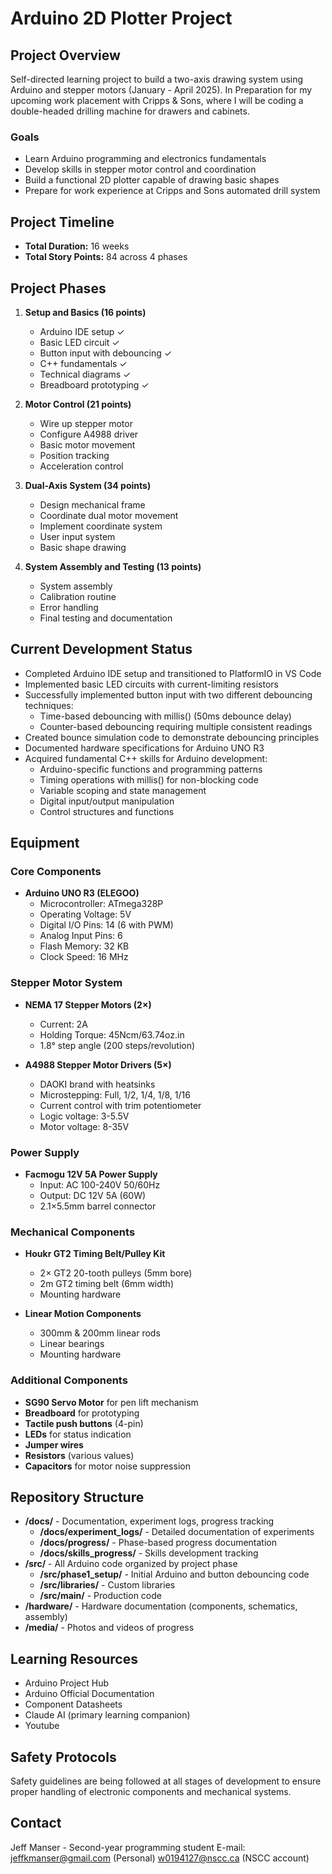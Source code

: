 # Arduino 2D Plotter Project

## Project Overview
Self-directed learning project to build a two-axis drawing system using Arduino and stepper motors (January - April 2025). In Preparation for my upcoming work placement with Cripps & Sons, where I will be coding a double-headed drilling machine for drawers and cabinets.

### Goals
- Learn Arduino programming and electronics fundamentals
- Develop skills in stepper motor control and coordination
- Build a functional 2D plotter capable of drawing basic shapes
- Prepare for work experience at Cripps and Sons automated drill system

## Project Timeline
- **Total Duration:** 16 weeks
- **Total Story Points:** 84 across 4 phases

## Project Phases
1. **Setup and Basics (16 points)**
   - Arduino IDE setup ✓
   - Basic LED circuit ✓
   - Button input with debouncing ✓
   - C++ fundamentals ✓
   - Technical diagrams ✓
   - Breadboard prototyping ✓

2. **Motor Control (21 points)**
   - Wire up stepper motor
   - Configure A4988 driver
   - Basic motor movement
   - Position tracking
   - Acceleration control

3. **Dual-Axis System (34 points)**
   - Design mechanical frame
   - Coordinate dual motor movement
   - Implement coordinate system
   - User input system
   - Basic shape drawing

4. **System Assembly and Testing (13 points)**
   - System assembly
   - Calibration routine
   - Error handling
   - Final testing and documentation

## Current Development Status
- Completed Arduino IDE setup and transitioned to PlatformIO in VS Code
- Implemented basic LED circuits with current-limiting resistors
- Successfully implemented button input with two different debouncing techniques:
  - Time-based debouncing with millis() (50ms debounce delay)
  - Counter-based debouncing requiring multiple consistent readings
- Created bounce simulation code to demonstrate debouncing principles
- Documented hardware specifications for Arduino UNO R3
- Acquired fundamental C++ skills for Arduino development:
  - Arduino-specific functions and programming patterns
  - Timing operations with millis() for non-blocking code
  - Variable scoping and state management
  - Digital input/output manipulation
  - Control structures and functions

## Equipment

### Core Components
- **Arduino UNO R3 (ELEGOO)**
  - Microcontroller: ATmega328P
  - Operating Voltage: 5V
  - Digital I/O Pins: 14 (6 with PWM)
  - Analog Input Pins: 6
  - Flash Memory: 32 KB
  - Clock Speed: 16 MHz

### Stepper Motor System
- **NEMA 17 Stepper Motors (2×)**
  - Current: 2A
  - Holding Torque: 45Ncm/63.74oz.in
  - 1.8° step angle (200 steps/revolution)

- **A4988 Stepper Motor Drivers (5×)**
  - DAOKI brand with heatsinks
  - Microstepping: Full, 1/2, 1/4, 1/8, 1/16
  - Current control with trim potentiometer
  - Logic voltage: 3-5.5V
  - Motor voltage: 8-35V

### Power Supply
- **Facmogu 12V 5A Power Supply**
  - Input: AC 100-240V 50/60Hz
  - Output: DC 12V 5A (60W)
  - 2.1×5.5mm barrel connector

### Mechanical Components
- **Houkr GT2 Timing Belt/Pulley Kit**
  - 2× GT2 20-tooth pulleys (5mm bore)
  - 2m GT2 timing belt (6mm width)
  - Mounting hardware

- **Linear Motion Components**
  - 300mm & 200mm linear rods
  - Linear bearings
  - Mounting hardware

### Additional Components
- **SG90 Servo Motor** for pen lift mechanism
- **Breadboard** for prototyping
- **Tactile push buttons** (4-pin)
- **LEDs** for status indication
- **Jumper wires**
- **Resistors** (various values)
- **Capacitors** for motor noise suppression

## Repository Structure
- **/docs/** - Documentation, experiment logs, progress tracking
  - **/docs/experiment_logs/** - Detailed documentation of experiments
  - **/docs/progress/** - Phase-based progress documentation
  - **/docs/skills_progress/** - Skills development tracking
- **/src/** - All Arduino code organized by project phase
  - **/src/phase1_setup/** - Initial Arduino and button debouncing code
  - **/src/libraries/** - Custom libraries
  - **/src/main/** - Production code
- **/hardware/** - Hardware documentation (components, schematics, assembly)
- **/media/** - Photos and videos of progress

## Learning Resources
- Arduino Project Hub
- Arduino Official Documentation
- Component Datasheets
- Claude AI (primary learning companion)
- Youtube

## Safety Protocols
Safety guidelines are being followed at all stages of development to ensure proper handling of electronic components and mechanical systems.

## Contact
Jeff Manser - Second-year programming student
E-mail: jeffkmanser@gmail.com (Personal)
        w0194127@nscc.ca (NSCC account)